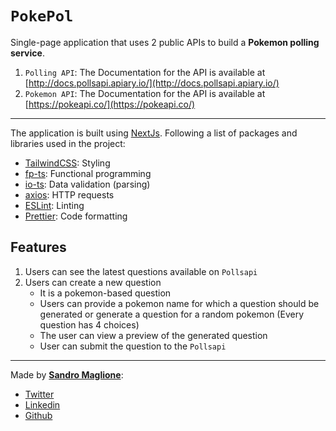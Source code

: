 # `PokePol`

Single-page application that uses 2 public APIs to build a **Pokemon polling service**.

1. `Polling API`: The Documentation for the API is available at [http://docs.pollsapi.apiary.io/](http://docs.pollsapi.apiary.io/)
2. `Pokemon API`: The Documentation for the API is available at [https://pokeapi.co/](https://pokeapi.co/)

---

The application is built using [NextJs](https://nextjs.org/). Following a list of packages and libraries used in the project:

- [TailwindCSS](https://tailwindcss.com/): Styling
- [fp-ts](https://gcanti.github.io/fp-ts/): Functional programming
- [io-ts](https://gcanti.github.io/io-ts/): Data validation (parsing)
- [axios](https://axios-http.com/): HTTP requests
- [ESLint](https://eslint.org/): Linting
- [Prettier](https://prettier.io/): Code formatting

## Features

1. Users can see the latest questions available on `Pollsapi`
2. Users can create a new question
   - It is a pokemon-based question
   - Users can provide a pokemon name for which a question should be generated or generate a question for a random pokemon (Every question has 4 choices)
   - The user can view a preview of the generated question
   - User can submit the question to the `Pollsapi`

---

Made by [**Sandro Maglione**](https://github.com/SandroMaglione):

- [Twitter](https://twitter.com/SandroMaglione)
- [Linkedin](https://www.linkedin.com/in/sandro-maglione97/)
- [Github](https://github.com/SandroMaglione)
